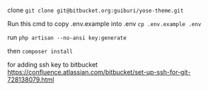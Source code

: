 clone
`git clone git@bitbucket.org:guiburi/yose-theme.git`

Run this cmd to copy .env.example into .env
`cp .env.example .env`

run `php artisan --no-ansi key:generate`

then `composer install`

for adding ssh key to bitbucket
https://confluence.atlassian.com/bitbucket/set-up-ssh-for-git-728138079.html
